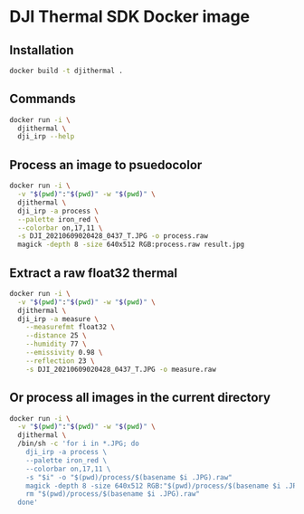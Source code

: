 # DJI Thermal SDK Docker image

## Installation

```sh
docker build -t djithermal .                        
```

## Commands

```sh
docker run -i \
  djithermal \
  dji_irp --help
```

## Process an image to psuedocolor

```sh
docker run -i \
  -v "$(pwd)":"$(pwd)" -w "$(pwd)" \
  djithermal \
  dji_irp -a process \
  --palette iron_red \
  --colorbar on,17,11 \
  -s DJI_20210609020428_0437_T.JPG -o process.raw
  magick -depth 8 -size 640x512 RGB:process.raw result.jpg
```

## Extract a raw float32 thermal

```sh
docker run -i \
  -v "$(pwd)":"$(pwd)" -w "$(pwd)" \
  djithermal \
  dji_irp -a measure \
    --measurefmt float32 \
    --distance 25 \
    --humidity 77 \
    --emissivity 0.98 \
    --reflection 23 \
    -s DJI_20210609020428_0437_T.JPG -o measure.raw
```

## Or process all images in the current directory

```sh
docker run -i \
  -v "$(pwd)":"$(pwd)" -w "$(pwd)" \
  djithermal \
  /bin/sh -c 'for i in *.JPG; do
    dji_irp -a process \
    --palette iron_red \
    --colorbar on,17,11 \
    -s "$i" -o "$(pwd)/process/$(basename $i .JPG).raw"
    magick -depth 8 -size 640x512 RGB:"$(pwd)/process/$(basename $i .JPG).raw" "$(pwd)/process/$(basename $i)"
    rm "$(pwd)/process/$(basename $i .JPG).raw"
  done'
```

